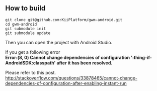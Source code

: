 ## How to build

```
git clone git@github.com:KiiPlatform/gwm-android.git
cd gwm-android
git submodule init
git submodule update
```
Then you can open the project with Android Studio.

If you get a following error  
**Error:(8, 0) Cannot change dependencies of configuration ':thing-if-AndroidSDK:classpath' after it has been resolved.**

Please refer to this post.  
http://stackoverflow.com/questions/33878465/cannot-change-dependencies-of-configuration-after-enabling-instant-run

